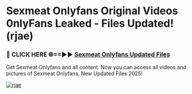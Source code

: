 # Sexmeat Onlyfans Original Videos 0nlyFans Leaked - Files Updated! (rjae)

<h3>🔴 CLICK HERE 🌐==►► <a href="https://tinyurl.com/x26r9saj" rel="nofollow">Sexmeat Onlyfans Updated Files</a></h3>

Get Sexmeat Onlyfans and all content. Now you can access all videos and pictures of Sexmeat Onlyfans. New Updated Files 2025!

[![rjae](https://i.imgur.com/LkgZPqh.gif)](https://tinyurl.com/x26r9saj)
